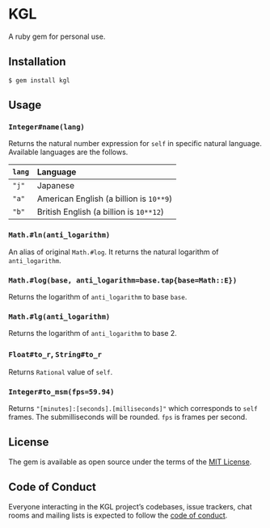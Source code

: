 # KGL

A ruby gem for personal use.

## Installation

    $ gem install kgl

## Usage
### `Integer#name(lang)`
Returns the natural number expression for `self` in specific natural language. Available languages are the follows.

|`lang`|Language|
|:-|:-|
|`"j"`|Japanese|
|`"a"`|American English (a billion is `10**9`)|
|`"b"`|British English (a billion is `10**12`)|

### `Math.#ln(anti_logarithm)`
An alias of original `Math.#log`. It returns the natural logarithm of `anti_logarithm`.

### `Math.#log(base, anti_logarithm=base.tap{base=Math::E})`
Returns the logarithm of `anti_logarithm` to base `base`.

### `Math.#lg(anti_logarithm)`
Returns the logarithm of `anti_logarithm` to base 2.

### `Float#to_r`, `String#to_r`
Returns `Rational` value of `self`.

### `Integer#to_msm(fps=59.94)`
Returns `"[minutes]:[seconds].[milliseconds]"` which corresponds to `self` frames.
The submilliseconds will be rounded. `fps` is frames per second.

## License

The gem is available as open source under the terms of the [MIT License](https://opensource.org/licenses/MIT).

## Code of Conduct

Everyone interacting in the KGL project’s codebases, issue trackers, chat rooms and mailing lists is expected to follow the [code of conduct](https://github.com/cycloawaodorin/kgl/blob/master/CODE_OF_CONDUCT.md).
